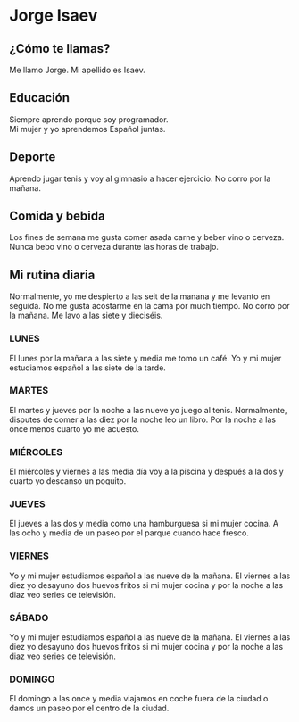 # Jorge Isaev

## ¿Cómo te llamas?
Me llamo Jorge. Mi apellido es Isaev. 

## Educación

Siempre aprendo porque soy programador.  
Mi mujer y yo aprendemos Español juntas.  

## Deporte

Aprendo jugar tenis y voy al gimnasio a hacer ejercicio.
No corro por la mañana.

## Comida y bebida

Los fines de semana me gusta comer asada carne y beber vino o cerveza.
Nunca bebo vino o cerveza durante las horas de trabajo.

## Mi rutina diaria

Normalmente, yo me despierto a las seit de la manana y me levanto en seguida.
No me gusta acostarme en la cama por much tiempo.
No corro por la mañana.
Me lavo a las siete y dieciséis.

### LUNES

El lunes por la mañana a las siete y media me tomo un café.
Yo y mi mujer estudiamos español a las siete de la tarde.

### MARTES

El martes y jueves por la noche a las nueve yo juego al tenis.
Normalmente, disputes de comer a las diez por la noche leo un libro.
Por la noche a las once menos cuarto yo me acuesto.

### MIÉRCOLES

El miércoles y viernes a las media día voy a la piscina y después a la dos y cuarto yo descanso un poquito.

### JUEVES

El jueves a las dos y media como una hamburguesa si mi mujer cocina.
A las ocho y media de un paseo por el parque cuando hace fresco.

### VIERNES

Yo y mi mujer estudiamos español a las nueve de la mañana.
El viernes a las diez yo desayuno dos huevos fritos si mi mujer cocina y por la noche a las diaz veo series de
televisión.

### SÁBADO

Yo y mi mujer estudiamos español a las nueve de la mañana.
El viernes a las diez yo desayuno dos huevos fritos si mi mujer cocina y por la noche a las diaz veo series de
televisión.

### DOMINGO

El domingo a las once y media viajamos en coche fuera de la ciudad o damos un paseo por el centro de la ciudad.